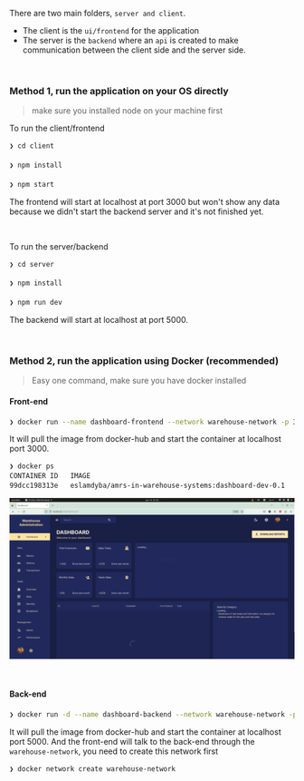 
There are two main folders, `server and client`.
- The client is the `ui/frontend` for the application
- The server is the `backend` where an `api` is created to make communication between the client side and the server side.

</br>

### Method 1, run the application on your OS directly
>make sure you installed node on your machine first


To run the client/frontend 
```bash
❯ cd client

❯ npm install

❯ npm start
```
The frontend will start at localhost at port 3000 but won't show any data because we didn't start the backend server and it's not finished yet.

</br>

To run the server/backend
```bash
❯ cd server

❯ npm install

❯ npm run dev
```
The backend will start at localhost at port 5000.

</br>

### Method 2, run the application using Docker (recommended)
>Easy one command, make sure you have docker installed 

#### Front-end
```bash
❯ docker run --name dashboard-frontend --network warehouse-network -p 3000:3000 -d eslamdyba/amrs-in-warehouse-systems:dashboard-dev-0.1
```
It will pull the image from docker-hub and start the container at localhost port 3000.

```bash
❯ docker ps
CONTAINER ID   IMAGE                                                   COMMAND                  CREATED         STATUS         PORTS                                       NAMES
99dcc198313e   eslamdyba/amrs-in-warehouse-systems:dashboard-dev-0.1   "docker-entrypoint.s…"   9 minutes ago   Up 8 minutes   0.0.0.0:3000->3000/tcp, :::3000->3000/tcp   dashboard-dev-0.1
```

![](images/dashboard.png)

</br>

#### Back-end
```bash
❯ docker run -d --name dashboard-backend --network warehouse-network -p 5000:5000  eslamdyba/amrs-in-warehouse-systems:dashboard-backend-dev-0.0
```

It will pull the image from docker-hub and start the container at localhost port 5000. And the front-end will talk to the back-end through the `warehouse-network`, you need to create this network first
```bash
❯ docker network create warehouse-network
```
